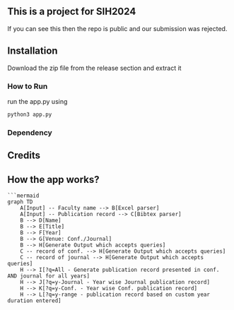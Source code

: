 ## This is a project for SIH2024
If you can see this then the repo is public and our submission was rejected.
## Installation 
Download the zip file from the release section and extract it 
### How to Run
run the app.py using 
```bash
python3 app.py
```
### Dependency

## Credits
<will add your account usernames later.>

## How the app works?
```mermaid
```mermaid
graph TD
    A[Input] -- Faculty name --> B[Excel parser]
    A[Input] -- Publication record --> C[Bibtex parser]
    B --> D[Name]
    B --> E[Title]
    B --> F[Year]
    B --> G[Venue: Conf./Journal]
    B --> H[Generate Output which accepts queries]
    C -- record of conf. --> H[Generate Output which accepts queries]
    C -- record of journal --> H[Generate Output which accepts queries]
    H --> I[?q=All - Generate publication record presented in conf. AND journal for all years]
    H --> J[?q=y-Journal - Year wise Journal publication record]
    H --> K[?q=y-Conf. - Year wise Conf. publication record]
    H --> L[?q=y-range - publication record based on custom year duration entered]
```
